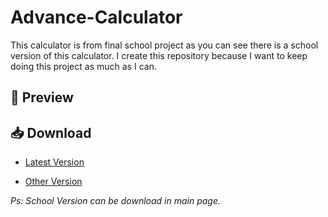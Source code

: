 # Advance-Calculator

This calculator is from final school project as you can see there is a school version of this calculator.
I create this repository because I want to keep doing this project as much as I can.

## 📱 Preview


## 📥 Download

* [Latest Version](https://github.com/CrazyWichGG/Advance-Calculator/releases/tag/v1.0.0)

* [Other Version](https://github.com/CrazyWichGG/Advance-Calculator/releases)


_Ps: School Version can be download in main page._
